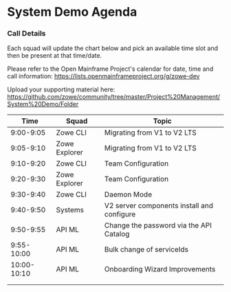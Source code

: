 # System Demo Agenda

### Call Details
Each squad will update the chart below and pick an available time slot and then be present at that time/date.

Please refer to the Open Mainframe Project's calendar for date, time and call information:
https://lists.openmainframeproject.org/g/zowe-dev

Upload your supporting material here:
https://github.com/zowe/community/tree/master/Project%20Management/System%20Demo/Folder


| Time        | Squad              | Topic                                                |
| ----------- | ------------------ | ---------------------------------------------------- |
| 9:00-9:05   | Zowe CLI           | Migrating from V1 to V2 LTS                          |
| 9:05-9:10   | Zowe Explorer      | Migrating from V1 to V2 LTS                          |
| 9:10-9:20   | Zowe CLI           | Team Configuration                                   |
| 9:20-9:30   | Zowe Explorer      | Team Configuration                                   |
| 9:30-9:40   | Zowe CLI           | Daemon Mode                                          |
| 9:40-9:50   | Systems            | V2 server components install and configure           |
| 9:50-9:55   | API ML             | Change the password via the API Catalog              |
| 9:55-10:00  | API ML             | Bulk change of serviceIds                            |
| 10:00-10:10 | API ML             | Onboarding Wizard Improvements                       |
|             |                    |                                                      |
|             |                    |                                                      |
